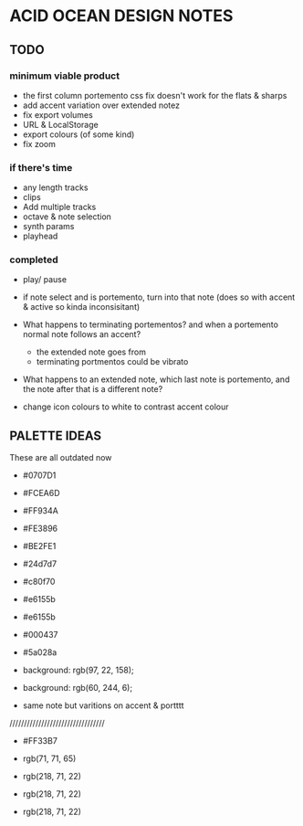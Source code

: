 # ACID OCEAN DESIGN NOTES

## TODO

### minimum viable product
- the first column portemento css fix doesn't work for the flats & sharps
- add accent variation over extended notez
- fix export volumes
- URL & LocalStorage 
- export colours (of some kind)
- fix zoom


### if there's time
- any length tracks
- clips
- Add multiple tracks
- octave & note selection
- synth params
- playhead

### completed
- play/ pause

- if note select and is portemento, turn into that note (does so with accent & active so kinda inconsisitant)

- What happens to terminating portementos? and when a portemento normal note follows an accent?
    - the extended note goes from 
    - terminating portmentos could be vibrato
- What happens to an extended note, which last note is portemento, and the note after that is a different note?
- change icon colours to white to contrast accent colour

## PALETTE IDEAS

These are all outdated now

- #0707D1

- #FCEA6D
- #FF934A
- #FE3896
- #BE2FE1

- #24d7d7
- #c80f70

- #e6155b
- #e6155b
- #000437
- #5a028a

- background: rgb(97, 22, 158);
- background: rgb(60, 244, 6);

- same note but varitions on accent & portttt

/////////////////////////////////

- #FF33B7

- rgb(71, 71, 65)
- rgb(218, 71, 22)
- rgb(218, 71, 22)
- rgb(218, 71, 22)